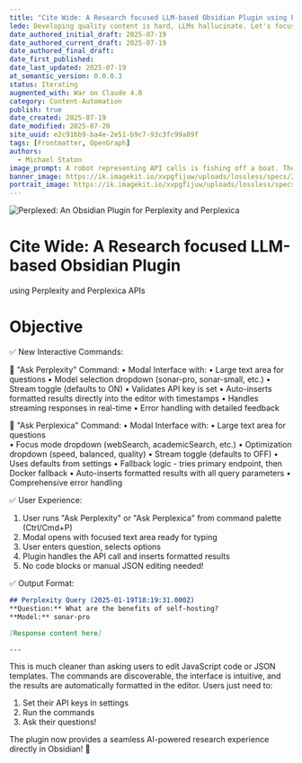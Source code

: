 ```yaml
---
title: "Cite Wide: A Research focused LLM-based Obsidian Plugin using Perplexity and Perplexica APIs"
lede: Developing quality content is hard, LLMs hallucinate. Let's focus on the ones that cite their sources and iterate from there.
date_authored_initial_draft: 2025-07-19
date_authored_current_draft: 2025-07-19
date_authored_final_draft: 
date_first_published: 
date_last_updated: 2025-07-19
at_semantic_version: 0.0.0.3
status: Iterating
augmented_with: War on Claude 4.0
category: Content-Automation
publish: true
date_created: 2025-07-19
date_modified: 2025-07-20
site_uuid: e2c91bb9-ba4e-2e51-b9c7-93c3fc99a89f
tags: [Frontmatter, OpenGraph]
authors:
  - Michael Staton
image_prompt: A robot representing API calls is fishing off a boat. There are several fishing poles that have been cast onto a large representation of a web browser.  The web browser has a web page loaded with headers and images. The fishing lines are hooked into images and text and are pulling copies of them off the web browser page and towards the boat.
banner_image: https://ik.imagekit.io/xvpgfijuw/uploads/lossless/specs/2025-05-05_banner_image_Build-Script-Spec_39259b0d-6bed-4157-baf7-53c35deebb35_rr5hYOulP.webp
portrait_image: https://ik.imagekit.io/xvpgfijuw/uploads/lossless/specs/2025-05-05_portrait_image_Build-Script-Spec_21af46f2-dd20-45e5-86da-c0815542f01e_e1OL2d6mN.webp
---
```

![Perplexed: An Obsidian Plugin for Perplexity and Perplexica](https://i.imgur.com/MVOK3rk.png)

# Cite Wide: A Research focused LLM-based Obsidian Plugin 
using Perplexity and Perplexica APIs
# Objective
✅ New Interactive Commands:

🔹 "Ask Perplexity" Command:
•  Modal Interface with:
•  Large text area for questions
•  Model selection dropdown (sonar-pro, sonar-small, etc.)
•  Stream toggle (defaults to ON)
•  Validates API key is set
•  Auto-inserts formatted results directly into the editor with timestamps
•  Handles streaming responses in real-time
•  Error handling with detailed feedback

🔹 "Ask Perplexica" Command:
•  Modal Interface with:
•  Large text area for questions  
•  Focus mode dropdown (webSearch, academicSearch, etc.)
•  Optimization dropdown (speed, balanced, quality)
•  Stream toggle (defaults to OFF)
•  Uses defaults from settings
•  Fallback logic - tries primary endpoint, then Docker fallback
•  Auto-inserts formatted results with all query parameters
•  Comprehensive error handling

✅ User Experience:
1. User runs "Ask Perplexity" or "Ask Perplexica" from command palette (Ctrl/Cmd+P)
2. Modal opens with focused text area ready for typing
3. User enters question, selects options
4. Plugin handles the API call and inserts formatted results
5. No code blocks or manual JSON editing needed!

✅ Output Format:
```markdown
## Perplexity Query (2025-01-19T18:19:31.000Z)
**Question:** What are the benefits of self-hosting?
**Model:** sonar-pro

[Response content here]

---
```
This is much cleaner than asking users to edit JavaScript code or JSON templates. The commands are discoverable, the interface is intuitive, and the results are automatically formatted in the editor. Users just need to:

1. Set their API keys in settings
2. Run the commands 
3. Ask their questions!

The plugin now provides a seamless AI-powered research experience directly in Obsidian! 🎉
